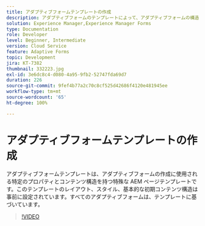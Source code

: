 ```yaml
---
title: アダプティブフォームテンプレートの作成
description: アダプティブフォームのテンプレートによって、アダプティブフォームの構造と初期コンテンツが定義されます。
solution: Experience Manager,Experience Manager Forms
type: Documentation
role: Developer
level: Beginner, Intermediate
version: Cloud Service
feature: Adaptive Forms
topic: Development
jira: KT-7382
thumbnail: 332223.jpg
exl-id: 3e6dc8c4-d080-4a95-9fb2-52747fda69d7
duration: 226
source-git-commit: 9fef4b77a2c70c8cf525d42686f4120e481945ee
workflow-type: tm+mt
source-wordcount: '65'
ht-degree: 100%

---
```


# アダプティブフォームテンプレートの作成

アダプティブフォームテンプレートは、アダプティブフォームの作成に使用される特定のプロパティとコンテンツ構造を持つ特殊な AEM ページテンプレートです。このテンプレートのレイアウト、スタイル、基本的な初期コンテンツ構造は事前に設定されています。すべてのアダプティブフォームは、テンプレートに基づいています。

>[!VIDEO](https://video.tv.adobe.com/v/332223?quality=12&learn=on)
